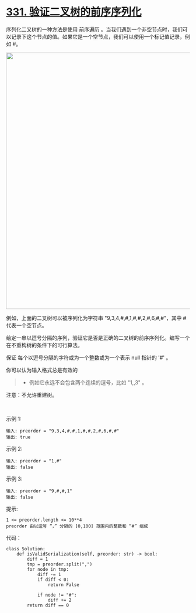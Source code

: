 # [331. 验证二叉树的前序序列化](https://leetcode.cn/problems/verify-preorder-serialization-of-a-binary-tree/)

序列化二叉树的一种方法是使用 前序遍历 。当我们遇到一个非空节点时，我们可以记录下这个节点的值。如果它是一个空节点，我们可以使用一个标记值记录，例如 #。

<img src="https://assets.leetcode.com/uploads/2021/03/12/pre-tree.jpg" width="700" />

例如，上面的二叉树可以被序列化为字符串 "9,3,4,#,#,1,#,#,2,#,6,#,#"，其中 # 代表一个空节点。

给定一串以逗号分隔的序列，验证它是否是正确的二叉树的前序序列化。编写一个在不重构树的条件下的可行算法。

保证 每个以逗号分隔的字符或为一个整数或为一个表示 null 指针的 '#' 。

你可以认为输入格式总是有效的

>- 例如它永远不会包含两个连续的逗号，比如 "1,,3" 。

注意：不允许重建树。

 

示例 1:
```
输入: preorder = "9,3,4,#,#,1,#,#,2,#,6,#,#"
输出: true
```
示例 2:
```
输入: preorder = "1,#"
输出: false
```
示例 3:
```
输入: preorder = "9,#,#,1"
输出: false
```

提示:
```
1 <= preorder.length <= 10**4
preorder 由以逗号 “，” 分隔的 [0,100] 范围内的整数和 “#” 组成
```

代码：
```python3
class Solution:
    def isValidSerialization(self, preorder: str) -> bool:
        diff = 1
        tmp = preorder.split(",")
        for node in tmp:
            diff -= 1
            if diff < 0:
                return False
                
            if node != "#":
                diff += 2
        return diff == 0
```